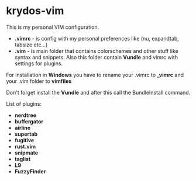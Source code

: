 krydos-vim
=========
This is  my personal VIM configuration. 

 - **.vimrc** - is config with my personal preferences like (nu, expandtab, tabsize etc...)
 - **.vim** - is main folder that contains colorschemes and other stuff like syntax and snippets. Also this folder contain **Vundle** and vimrc with settings for plugins.


 For installation in **Windows** you have to rename your .vimrc to **_vimrc** and your .vim folder to **vimfiles**

Don't forget install the **Vundle** and after this call the BundleInstall command.

List of plugins:
 - **nerdtree**
 - **buffergator**
 - **airline**
 - **supertab**
 - **fugitive**
 - **rust.vim**
 - **snipmate**
 - **taglist**
 - **L9**
 - **FuzzyFinder**




